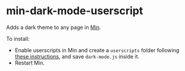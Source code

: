 # min-dark-mode-userscript
Adds a dark theme to any page in [Min](https://minbrowser.github.io/min).

To install: 

* Enable userscripts in Min and create a `userscripts` folder following [these instructions](https://github.com/minbrowser/min/wiki/userscripts), and save `dark-mode.js` inside it.
* Restart Min. 